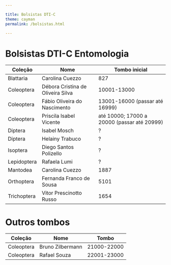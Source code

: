 ```yaml
---

title: Bolsistas DTI-C
theme: cayman
permalink: /bolsistas.html

---
```


# Bolsistas DTI-C Entomologia

Coleção | Nome  | Tombo inicial
------------ | ------------- | -------------
Blattaria | Carolina Cuezzo | 827
Coleoptera | Débora Cristina de Oliveira Silva | 10001-13000
Coleoptera | Fábio Oliveira do Nascimento | 13001-16000 (passar até 16999)
Coleoptera | Priscila Isabel Vicente | até 10000; 17000 a 20000 (passar até 20999)
Diptera | Isabel Mosch | ?
Diptera | Helainy Trabuco | ?
Isoptera | Diego Santos Polizello | ?
Lepidoptera | Rafaela Lumi | ?
Mantodea | Carolina Cuezzo | 1887
Orthoptera | Fernanda Franco de Sousa | 5101
Trichoptera | Vitor Prescinotto Russo | 1654

# Outros tombos

Coleção | Nome | Tombo
------------ | ------------- | -------------
Coleoptera  | Bruno Zilbermann | 21000-22000
Coleoptera | Rafael Souza | 22001-23000

